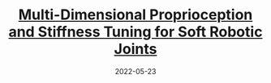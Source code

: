 ---
title: "[Multi-Dimensional Proprioception and Stiffness Tuning for Soft Robotic Joints](https://ieeexplore.ieee.org/abstract/document/9811555)"
collection: publications
permalink: /publication/2022_ICRA
excerpt: 'We developed a novel "tune-down" approach that integrates multi-directional proprioception with stiffness tuning in soft robotic joints.'
date: 2022-05-23
venue: 'IEEE International Conference on Robotics and Automation (ICRA), 2022'
authors: 'Zhonggui Fang, Chaoyi Huang, Yaxi Wang, Jiahao Xu, Jiyong Tan, Bin Li, Zichen Wang, Yige Wu, **Anlun Huang**, Juan Yi, Sicong Liu, Zheng Wang'
teaser: '2022_ICRA.gif'
---